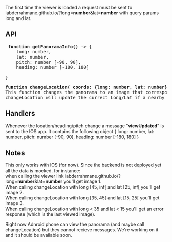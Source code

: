 The first time the viewer is loaded a request must be sent to iabderrahmane.github.io/?long=**number**&lat=**number** with query params long and lat. 
## API

<pre> <b>function getPanoramaInfo()</b> -> {
	long: number, 
	lat: number, 
	pitch: number [-90, 90],
	heading: number [-180, 180]

}</pre>
<pre><b>function changeLocation( coords: {long: number, lat: number} ) -> void</b>
This function changes the panorama to an image that corresponds to <b>coords</b>. If there's no nearby image it'll default to the last one. 
changeLocation will update the currect Long/Lat if a nearby image is found but doesn't fully match the requested coords.
</pre>

## Handlers

Whenever the location/heading/pitch change a message "**viewUpdated**" is sent to the IOS app. It contains the following object  { 
	long: number, 
	lat: number, 
	pitch: number [-90, 90],
	heading: number [-180, 180] 
}

## Notes
This only works with IOS (for now).
Since the backend is not deployed yet all the data is mocked. for instance:<br>
when calling the viewer link iabderrahmane.github.io/?long=**number**&lat=**number**  you'll get image 1. <br> 
When calling changeLocation with long [45, inf[ and lat [25, inf[ you'll get image 2. <br>
When calling changeLocation with long [35, 45[ and lat [15, 25[ you'll get image 3. <br>
When calling changeLocation with long < 35 and lat < 15 you'll get an error response (which is the last viewed image).<br>

Right now Adnroid phone can view the panorama (and maybe call changeLocation) but they cannot recieve messages. We're working on it and it should be available soon.